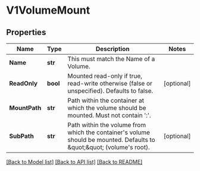 # V1VolumeMount

## Properties
Name | Type | Description | Notes
------------ | ------------- | ------------- | -------------
**Name** | **str** | This must match the Name of a Volume. | 
**ReadOnly** | **bool** | Mounted read-only if true, read-write otherwise (false or unspecified). Defaults to false. | [optional] 
**MountPath** | **str** | Path within the container at which the volume should be mounted.  Must not contain &#39;:&#39;. | 
**SubPath** | **str** | Path within the volume from which the container&#39;s volume should be mounted. Defaults to \&quot;\&quot; (volume&#39;s root). | [optional] 

[[Back to Model list]](../README.md#documentation-for-models) [[Back to API list]](../README.md#documentation-for-api-endpoints) [[Back to README]](../README.md)



